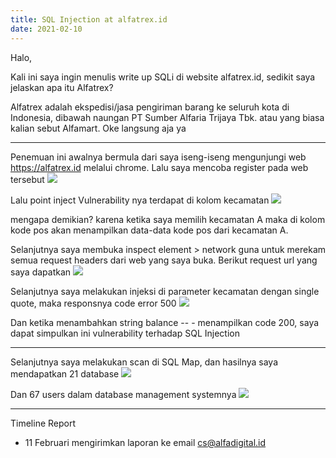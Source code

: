 ```yaml
---
title: SQL Injection at alfatrex.id
date: 2021-02-10
---
```


Halo,

Kali ini saya ingin menulis write up SQLi di website alfatrex.id, sedikit saya jelaskan apa itu Alfatrex?

Alfatrex adalah ekspedisi/jasa pengiriman barang ke seluruh kota di Indonesia, dibawah naungan PT Sumber Alfaria Trijaya Tbk. atau yang biasa kalian sebut Alfamart.
Oke langsung aja ya

___

Penemuan ini awalnya bermula dari saya iseng-iseng mengunjungi web https://alfatrex.id melalui chrome. Lalu saya mencoba register pada web tersebut
![](https://buayalaut.co/alfatrex/000006.png)

Lalu point inject Vulnerability nya terdapat di kolom kecamatan
![](https://buayalaut.co/alfatrex/000007.png)

mengapa demikian? karena ketika saya memilih kecamatan A maka di kolom kode pos akan menampilkan data-data kode pos dari kecamatan A.

Selanjutnya saya membuka inspect element > network guna untuk merekam semua request headers dari web yang saya buka. Berikut request url yang saya dapatkan
![](https://buayalaut.co/alfatrex/000008.png)

Selanjutnya saya melakukan injeksi di parameter kecamatan dengan single quote, maka responsnya code error 500
![](https://buayalaut.co/alfatrex/000009.png)

Dan ketika menambahkan string balance -- - menampilkan code 200, saya dapat simpulkan ini vulnerability terhadap SQL Injection

___

Selanjutnya saya melakukan scan di SQL Map, dan hasilnya saya mendapatkan 21 database
![](https://buayalaut.co/alfatrex/000010.png)

Dan 67 users dalam database management systemnya
![](https://buayalaut.co/alfatrex/000011.png)

___

Timeline Report

- 11 Februari mengirimkan laporan ke email cs@alfadigital.id
